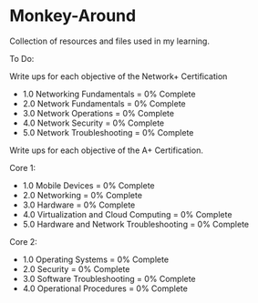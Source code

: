 # Monkey-Around
Collection of resources and files used in my learning.

To Do:

Write ups for each objective of the Network+ Certification
- 1.0 Networking Fundamentals = 0% Complete
- 2.0 Network Fundamentals = 0% Complete
- 3.0 Network Operations = 0% Complete
- 4.0 Network Security = 0% Complete
- 5.0 Network Troubleshooting = 0% Complete

Write ups for each objective of the A+ Certification.

Core 1:
- 1.0 Mobile Devices = 0% Complete
- 2.0 Networking = 0% Complete
- 3.0 Hardware = 0% Complete
- 4.0 Virtualization and Cloud Computing = 0% Complete
- 5.0 Hardware and Network Troubleshooting = 0% Complete

Core 2:
- 1.0 Operating Systems = 0% Complete
- 2.0 Security = 0% Complete
- 3.0 Software Troubleshooting = 0% Complete
- 4.0 Operational Procedures = 0% Complete
  
